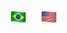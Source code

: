 [<img src="misc/brazil-flag.png" alt="Brazil flag icon" width="25" height="25" style="vertical-align:bottom"/>](README.pt-BR.md)&nbsp;&nbsp;&nbsp;&nbsp;&nbsp; [<img src="misc/united_states-flag.png" alt="United States flag icon" width="25" height="25" style="vertical-align:bottom"/>](README.en-US.md)